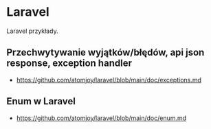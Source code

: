 # Laravel
Laravel przykłady.

## Przechwytywanie wyjątków/błędów, api json response, exception handler
- https://github.com/atomjoy/laravel/blob/main/doc/exceptions.md
## Enum w Laravel
- https://github.com/atomjoy/laravel/blob/main/doc/enum.md

